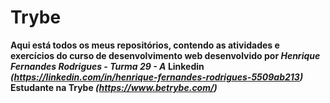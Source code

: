 # <strong> Trybe <strong>
  Aqui está todos os meus repositórios, contendo as atividades e exercícios do curso de desenvolvimento web desenvolvido por _Henrique Fernandes Rodrigues - Turma 29 - A_
  Linkedin _(https://linkedin.com/in/henrique-fernandes-rodrigues-5509ab213)_
  Estudante na Trybe _(https://www.betrybe.com/)_
